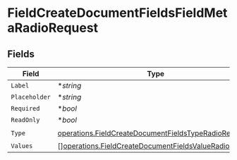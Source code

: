 # FieldCreateDocumentFieldsFieldMetaRadioRequest


## Fields

| Field                                                                                                                          | Type                                                                                                                           | Required                                                                                                                       | Description                                                                                                                    |
| ------------------------------------------------------------------------------------------------------------------------------ | ------------------------------------------------------------------------------------------------------------------------------ | ------------------------------------------------------------------------------------------------------------------------------ | ------------------------------------------------------------------------------------------------------------------------------ |
| `Label`                                                                                                                        | **string*                                                                                                                      | :heavy_minus_sign:                                                                                                             | N/A                                                                                                                            |
| `Placeholder`                                                                                                                  | **string*                                                                                                                      | :heavy_minus_sign:                                                                                                             | N/A                                                                                                                            |
| `Required`                                                                                                                     | **bool*                                                                                                                        | :heavy_minus_sign:                                                                                                             | N/A                                                                                                                            |
| `ReadOnly`                                                                                                                     | **bool*                                                                                                                        | :heavy_minus_sign:                                                                                                             | N/A                                                                                                                            |
| `Type`                                                                                                                         | [operations.FieldCreateDocumentFieldsTypeRadioRequest2](../../models/operations/fieldcreatedocumentfieldstyperadiorequest2.md) | :heavy_check_mark:                                                                                                             | N/A                                                                                                                            |
| `Values`                                                                                                                       | [][operations.FieldCreateDocumentFieldsValueRadio](../../models/operations/fieldcreatedocumentfieldsvalueradio.md)             | :heavy_minus_sign:                                                                                                             | N/A                                                                                                                            |